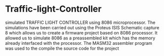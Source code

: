 # Traffic-light-Controller
 simulated TRAFFIC LIGHT CONTROLLER using  8086 microprocessor. The simulations have been carried out  using the Proteus ISIS Schematic capture 8 which allows us to  create a firmware project based on 8086 processor.  It allowed us to simulate 8086 as a preassembled kit which has  the memory already interfaced with the processor.  The MASM32 assembler program was used to the compile the  source code for the project
